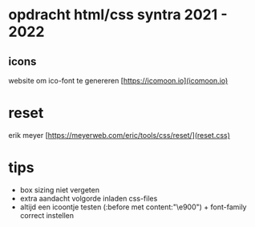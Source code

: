 # opdracht html/css syntra 2021 - 2022

## icons

website om ico-font te genereren [https://icomoon.io](icomoon.io)

# reset

erik meyer [https://meyerweb.com/eric/tools/css/reset/](reset.css)

# tips

- box sizing niet vergeten
- extra aandacht volgorde inladen css-files
- altijd een icoontje testen (:before met content:"\e900") + font-family correct instellen

